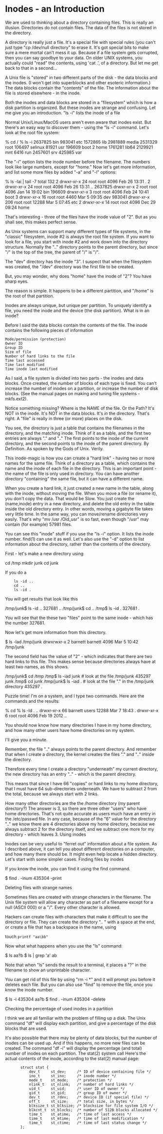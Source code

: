 
# Inodes - an Introduction

We are used to thinking about a directory containing files. This is really an illusion. Directories do not contain files. The data of the files is not stored in the directory.

A directory is really just a file. It's a special file with special rules (you can't just type "cp /dev/null directory" to erase it. It's got special bits to make sure a mere mortal can't mess it up. Because if a file system gets corrupted, then you can say goodbye to your data. On older UNIX systems, you actually could "read" the contents, using 'cat .', of a directory. But let me get back to that in a second...

A Unix file is "stored" in two different parts of the disk - the data blocks and the inodes. (I won't get into superblocks and other esoteric information.) The data blocks contain the "contents" of the file. The information about the file is stored elsewhere - in the inode.

Both the inodes and data blocks are stored in a "filesystem" which is how a disk partition is organized. But these inodes are strange and confusing. Let me give you an introduction.
"ls -i" lists the inode of a file

Normal Unix/Linux/MacOS users aren't even aware that inodes exist. But there's an easy way to discover them - using the "ls -i" command. Let's look at the root file system:

% cd /
% ls -i
2637825 bin     983041 etc	       1572865 lib	   2981889 media  2531329 root	 106497 selinux    81921 usr
 196609 boot         2 home	       1761281 lib64	   2129921 mnt	     6416 run	2457601 srv	  425985 var

The "-i" option lists the inode number before the filename. The numbers look like large numbers, except for "home." Now let's get more information, and list some more files by added "-a" and "-l" options:

% ls -lai | tail -7
total 132
      2 drwxr-xr-x  24 root root   4096 Feb 26 13:31 .
      2 drwxr-xr-x  24 root root   4096 Feb 26 13:31 ..
2637825 drwxr-xr-x   2 root root   4096 Jan 14 19:02 bin
 196609 drwxr-xr-x   3 root root   4096 Feb 24 10:41 boot
      3 drwxr-xr-x  16 root root   4460 Mar  5 09:35 dev
 983041 drwxr-xr-x 206 root root  12288 Mar  5 07:45 etc
      2 drwxr-xr-x  14 root root   4096 Dec 29 09:24 home

That's interesting - three of the files have the inode value of "2". But as you shall see, this makes perfect sense.

As Unix systems can support many different types of file systems, in the "classic" filesystem, inode #2 is always the root file system. If you want to look for a file, you start with inode #2 and work down into the directory structure. Normally the ".." directory points to the parent directory, but since "/" is the top of the tree, the parent of "/" is "/".

The "dev" directory has the inode "3". I suspect that when the filesystem was created, the "/dev" directory was the first file to be created.

But, you may wonder, why does "home" have the inode of "2"? You have sharp eyes.

The reason is simple. It happens to be a different partition, and "/home" is the root of that partition.

Inodes are always unique, but unique per partition. To uniquely identify a file, you need the inode and the device (the disk partition).
What is in an inode?

Before I said the data blocks contain the contents of the file. The inode contains the following pieces of information

    Mode/permission (protection)
    Owner ID
    Group ID
    Size of file
    Number of hard links to the file
    Time last accessed
    Time last modified
    Time inode last modified 

As I said, a file system is divided into two parts - the inodes and data blocks. Once created, the number of blocks of each type is fixed. You can't increase the number of inodes on a partition, or increase the number of disk blocks. (See the manual pages on making and tuning file systems - mkfs.ext2).

Notice something missing? Where is the NAME of the file. Or the Path? It's NOT in the inode. It's NOT in the data blocks. It's _in_ the directory. That's right. A "file" is really in three (or more) places on the disk.

You see, the directory is just a table that contains the filenames in the directory, and the matching inode. Think of it as a table, and the first two entries are always "." and ".." The first points to the inode of the current directory, and the second points to the inode of the parent directory. By Definition. As spoken by the Gods of Unix. Verily.

This inode-magic is how you can create a "hard link" - having two or more names for the same file. Think of a directory as a table, which contains the name and the inode of each file in the directory. This is an important point - the name of the file is only used in directory. You can have another directory "containing" the same file, but it can have a different name.

When you create a hard link, it just created a new name in the table, along with the inode, without moving the file. When you move a file (or rename it), you don't copy the data. That would be Slow. You just create the (name,inode) entry in a new directory, and delete the old entry in the table inside the old directory entry. In other words, moving a gigabyte file takes very little time. In the same way, you can move/rename directories very easily. That's why "mv /usr /Old_usr" is so fast, even though "/usr" may contain (for example) 57981 files.

You can see this "inode" stuff if you use the "ls -i" option. It lists the inode number. find(1) can use it as well. Let's also use the "-d" option to list information about the directory, rather than the contents of the directory.

First - let's make a new directory using

cd /tmp
mkdir junk
cd junk

If you do a

        ls -id ..
        cd ..
        ls -id .

You will get results that look like this

/tmp/junk$ ls -id ..
327681 ..
/tmp/junk$ cd ..
/tmp$ ls -id .
327681 .

You will see that the these two "files" point to the same inode - which has the number 327681.

Now let's get more information from this directory.

$ ls -lad /tmp/junk
drwxrwxr-x 2 barnett barnett 4096 Mar  5 10:42 /tmp/junk

The second field has the value of "2" - which indicates that there are two hard links to this file. This makes sense because directories always have at least two names, as this shows.

/tmp/junk$ cd /tmp
/tmp$ ls -iad junk  # look at the file /tmp/junk
435297 junk
/tmp$ cd junk
/tmp/junk$ ls -iad . # look at the file "." in the /tmp/junk directory
435297 .

Puzzle time! I'm on a system, and I type two commands. Here are the commands and the results:

% cd
% ls -ld . ..
drwxr-xr-x   66 barnett  users       12288 Mar  7 18:43 .
drwxr-xr-x    6 root     root         4096 Feb 19  2012 ..

You should now know how many directories I have in my home directory, and how many other users have home directories on my system.

I'll give you a minute.

Remember, the file ".." always points to the parent directory. And remember that when I create a directory, the kernel creates the files "." and ".." inside the directory.

Therefore every time I create a directory "underneath" my current directory, the new directory has an entry ".." - which is the parent directory.

This means that since I have 66 "copies" or hard links to my home directory, that I must have 64 sub-directories underneath. We have to subtract 2 from the total, because we always start with 2 links.

How many other directories are the the /home directory (my parent directory?) The answer is 3, so there are three other "users" who have home directories. That's not quite accurate as users much have an entry in the /etc/passwd file. In any case, because of the "6" value for the directory ".." we know there are 4 directories above my home directory, because we always subtract 2 for the directory itself, and we subtract one more for my directory - which leaves 3.
Using inodes

Inodes can be very useful to "ferret out" information about a file system. As I described above, it can tell you about different directories on a computer, and how many there should be. It might even help locate a hidden directory. Let's start with some simpler cases.
Finding files by inodes

If you know the inode, you can find it using the find command.

$ find . -inum 435304 -print

Deleting files with strange names

Sometimes files are created with strange characters in the filename. The Unix file system will allow any character as part of a filename except for a null (ASCII 000) or a "/". Every other character is allowed.

Hackers can create files with characters that make it difficult to see the directory or file. They can create the directory ".. " with a space at the end, or create a file that has a backspace in the name, using

touch `printf "aa\bb"`

Now what what happens when you use the "ls" command:

$ ls
aa?b
$ ls | grep 'a'
ab

Note that when "ls" sends the result to a terminal, it places a "?" in the filename to show an unprintable character.

You can get rid of this file by using "rm -i *" and it will prompt you before it deletes each file. But you can also use "find" to remove the file, once you know the inode number.

$ ls -i
435304 aa?b
$ find . -inum 435304 -delete

Checking the percentage of used inodes in a partition

I think we are all familiar with the problem of filling up a disk. The Unix command "df" will display each partition, and give a percentage of the disk blocks that are used.

It's also possible that there may be plenty of data blocks, but the number of inodes can be used up. And if this happens, no more new files can be created. The command "df -i" will display the percentage (and total) number of inodes on each partition.
The stat(2) system call
Here's the actual contents of the inode, according to the stat(2) manual page:

           struct stat {
               dev_t     st_dev;     /* ID of device containing file */
               ino_t     st_ino;     /* inode number */
               mode_t    st_mode;    /* protection */
               nlink_t   st_nlink;   /* number of hard links */
               uid_t     st_uid;     /* user ID of owner */
               gid_t     st_gid;     /* group ID of owner */
               dev_t     st_rdev;    /* device ID (if special file) */
               off_t     st_size;    /* total size, in bytes */
               blksize_t st_blksize; /* blocksize for file system I/O */
               blkcnt_t  st_blocks;  /* number of 512B blocks allocated */
               time_t    st_atime;   /* time of last access */
               time_t    st_mtime;   /* time of last modification */
               time_t    st_ctime;   /* time of last status change */
           };

